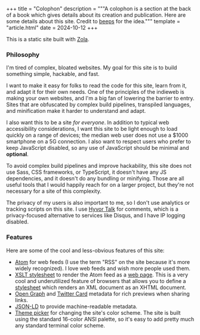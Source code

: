 +++
title = "Colophon"
description = """A colophon is a section at the back of a book which gives
details about its creation and publication. Here are some details about this
site. Credit to [beeps](https://beeps.website/) for the idea."""
template = "article.html"
date = 2024-10-12
+++

This is a static site built with [Zola](https://www.getzola.org/).

### Philosophy

I'm tired of complex, bloated websites. My goal for this site is to build
something simple, hackable, and fast.

I want to make it easy for folks to read the code for this site, learn from it,
and adapt it for their own needs. One of the principles of the indieweb is
making your own websites, and I'm a big fan of lowering the barrier to entry.
Sites that are obfuscated by complex build pipelines, transpiled languages, and
minification make it harder to understand and adapt.

I also want this to be a site *for everyone*. In addition to typical web
accessibility considerations, I want this site to be light enough to load
quickly on a range of devices; the median web user does not use a $1000
smartphone on a 5G connection. I also want to respect users who prefer to keep
JavaScript disabled, so any use of JavaScript should be minimal and
**optional**.

To avoid complex build pipelines and improve hackability, this site does not use
Sass, CSS frameworks, or TypeScript, it doesn't have any JS dependencies, and it
doesn't do any bundling or minifying. Those are all useful tools that I would
happily reach for on a larger project, but they're not necessary for a site of
this complexity.

The privacy of my users is also important to me, so I don't use analytics or
tracking scripts on this site. I use [Hyvor Talk](https://talk.hyvor.com/) for
comments, which is a privacy-focused alternative to services like Disqus, and I
have IP logging disabled.

### Features

Here are some of the cool and less-obvious features of this site:

- [Atom](https://validator.w3.org/feed/docs/atom.html) for web feeds (I use the
  term "RSS" on the site because it's more widely recognized). I love web feeds
  and wish more people used them.
- [XSLT stylesheet](https://developer.mozilla.org/en-US/docs/Web/XSLT) to render
  the Atom feed as a [web page](/log/feed.xml). This is a very cool and
  underutilized feature of browsers that allows you to define a
  [stylesheet](/assets/atom.xsl) which renders an XML document as an XHTML
  document.
- [Open Graph](https://ogp.me/) and [Twitter
  Card](https://developer.x.com/en/docs/x-for-websites/cards/overview/abouts-cards)
  metadata for rich previews when sharing links.
- [JSON-LD](https://json-ld.org/) to provide machine-readable metadata.
- [Theme picker](/#theme-picker) for changing the site's color scheme. The site
  is built using the standard 16-color ANSI palette, so it's easy to add pretty
  much any standard terminal color scheme.
